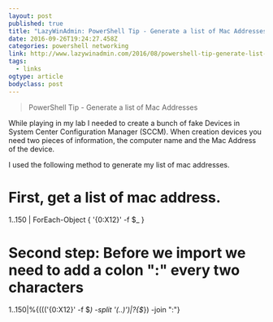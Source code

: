 ```yaml
---
layout: post
published: true
title: "LazyWinAdmin: PowerShell Tip - Generate a list of Mac Addresses"
date: 2016-09-26T19:24:27.458Z
categories: powershell networking 
link: http://www.lazywinadmin.com/2016/08/powershell-tip-generate-list-of-mac.html?utm_content=buffer8a908&utm_medium=social&utm_source=twitter.com&utm_campaign=buffer
tags:
  - links
ogtype: article
bodyclass: post
---
```


> PowerShell Tip - Generate a list of Mac Addresses

While playing in my lab I needed to create a bunch of fake Devices in System Center Configuration Manager (SCCM). When creation devices you need two pieces of information, the computer name and the Mac Address of the device.

I used the following method to generate my list of mac addresses.

# First, get a list of mac address.
1..150 | ForEach-Object { '{0:X12}' -f $_ }
# Second step: Before we import we need to add a colon ":" every two characters
1..150|%{((('{0:X12}' -f $_) -split '(..)')|?{$_}) -join ":"}
